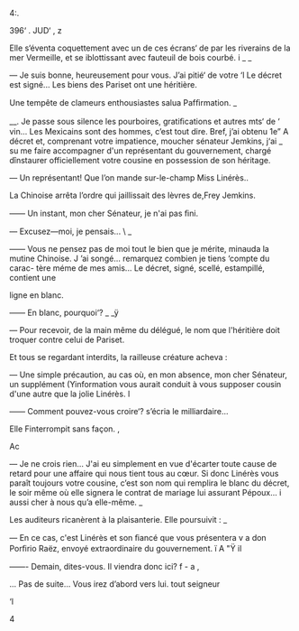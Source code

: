   

4:.

396‘ . JUD‘  ,  z  

 
  
 

Elle s‘éventa coquettement avec un de ces écrans‘ de 
par les riverains de la mer Vermeille, et se iblottissant avec
fauteuil de bois courbé. i _ _

— Je suis bonne, heureusement pour vous. J’ai pitié‘ de votre ‘l
Le décret est signé... Les biens des Pariset ont une héritière.

Une tempête de clameurs enthousiastes salua Pafﬁrmation. _

__. Je passe sous silence les pourboires, gratiﬁcations et autres mts‘ de  ‘ 
vin... Les Mexicains sont des hommes, c’est tout dire. Bref, j’ai obtenu 1e” A 
décret et, comprenant votre impatience, moucher sénateur Jemkins, j‘ai _
su me faire accompagner d'un représentant du gouvernement, chargé
dînstaurer officiellement votre cousine en possession de son héritage.

— Un représentant! Que l’on mande sur-le-champ Miss Linérès..

La Chinoise arrêta l’ordre qui jaillissait des lèvres de,Frey Jemkins.

—— Un instant, mon cher Sénateur, je n'ai pas ﬁni.

— Excusez—moi, je pensais... \ _

—— Vous ne pensez pas de moi tout le bien que je mérite, minauda la
mutine Chinoise. J ’ai songé... remarquez combien je tiens ‘compte du carac-
tère méme de mes amis... Le décret, signé, scellé, estampillé, contient une

  
 
  
 

ligne en blanc.

—— En blanc, pourquoi‘? _ _ÿ

— Pour recevoir, de la main même du délégué, le nom que l'héritière
doit troquer contre celui de Pariset.

Et tous se regardant interdits, la railleuse créature acheva :

— Une simple précaution, au cas où, en mon absence, mon cher Sénateur,
un supplément (Yinformation vous aurait conduit à vous supposer cousin
d'une autre que la jolie Linérès. l

—— Comment pouvez-vous croire‘? s’écria le milliardaire...

Elle Finterrompit sans façon. ,

Ac

— Je ne crois rien... J'ai eu simplement en vue d'écarter toute cause de
retard pour une affaire qui nous tient tous au cœur. Si donc Linérès vous
paraît toujours votre cousine, c’est son nom qui remplira le blanc du décret,
le soir même où elle signera le contrat de mariage lui assurant Pépoux...  i
aussi cher à nous qu’a elle-même. _

Les auditeurs ricanèrent à la plaisanterie. Elle poursuivit : _

— En ce cas, c'est Linérès et son ﬁancé que vous présentera  v 
a don Porﬁrio Raëz, envoyé extraordinaire du gouvernement. ï A "Ÿ il

——- Demain, dites-vous. Il viendra donc ici?  f - a ,

... Pas de suite... Vous irez d’abord vers lui.  tout seigneur  

‘l

4

      
 

